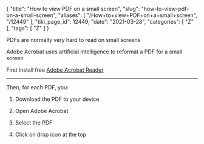 {
    "title": "How to view PDF on a small screen",
    "slug": "how-to-view-pdf-on-a-small-screen",
    "aliases": [
        "/How+to+view+PDF+on+a+small+screen",
        "/12449"
    ],
    "tiki_page_id": 12449,
    "date": "2021-03-28",
    "categories": [
        "Z"
    ],
    "tags": [
        "Z"
    ]
}


PDFs are normally very hard to read on small screens

Adobe Acrobat uses artificial intelligence to reformat a PDF for a small screen

First install free [Adobe Acrobat Reader](https://get.adobe.com/reader/)

- - - - - - - - - 

Then, for each PDF, you:

1) Download the PDF to your device

2) Open Adobe Acrobat

3) Select the PDF

4) Click on drop icon at the top

<!-- ~tc~ (alias(View PDF on a small screen)) ~/tc~ -->